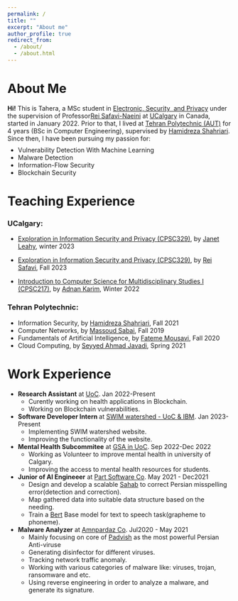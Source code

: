 ```yaml
---
permalink: /
title: ""
excerpt: "About me"
author_profile: true
redirect_from: 
  - /about/
  - /about.html
---
```


# About Me
**Hi!** This is Tahera, a MSc student in [Electronic,&nbsp;Security&nbsp; and Privacy](https://www.ucalgary.ca/labs/espri/people) under the supervision of Professor[Rei&nbsp;Safavi-Naeini](https://science.ucalgary.ca/computer-science/contacts/rei-safavi-naeini/) at [UCalgary](https://www.ucalgary.ca) in Canada, started in January 2022.
Prior to that, I lived at [Tehran&nbsp;Polytechnic (AUT)](https://aut.ac.ir/en) for 4 years (BSc in Computer Engineering), supervised by [Hamidreza&nbsp;Shahriari](https://aut.ac.ir/cv/2479/HamidReza-Shahriari?slc_lang=en&&cv=2479&mod=scv). Since then, I have been pursuing my passion for:
<ul class='twocol' style="margin-top: -1%;" markdown='1'>
<li> Vulnerability Detection With Machine Learning</li>
<li> Malware Detection</li>
<li> Information-Flow Security</li>
<li> Blockchain Security</li>
</ul>


# Teaching Experience
### UCalgary:
- [Exploration in Information Security and Privacy (CPSC329)](https://contacts.ucalgary.ca/info/cpsc/courses/w23/CPSC329?destination=courses), by [Janet Leahy](https://contacts.ucalgary.ca/info/cpsc/profiles/1-9467233), winter 2023

- [Exploration in Information Security and Privacy (CPSC329)](https://contacts.ucalgary.ca/info/cpsc/courses/f22/CPSC329?destination=courses%2Ff22), by [Rei Safavi](hhttps://contacts.ucalgary.ca/info/cpsc/profiles/102-3394), Fall 2023

- [Introduction to Computer Science for Multidisciplinary Studies I (CPSC217)](https://contacts.ucalgary.ca/info/cpsc/courses/w22/CPSC217?destination=courses%2Fw22), by [Adnan Karim](https://contacts.ucalgary.ca/info/cpsc/profiles/1-11361783), Winter 2022

### Tehran Polytechnic:
- Information Security, by [Hamidreza Shahriari](http://aut.ac.ir/shahriari), Fall 2021
- Computer Networks, by [Massoud Sabai](https://aut.ac.ir/cv/2446/MASOUD-SABAEI?slc_lang=en&&cv=2446&mod=scv), Fall 2019
- Fundamentals of Artificial Intelligence, by [Fateme Mousavi](http://aut.ac.ir/en), Fall 2020
- Cloud Computing, by [Seyyed Ahmad Javadi](https://aut.ac.ir/cv/21291/S.Ahmad-Javadi?slc_lang=en&&cv=21291&mod=scv), Spring 2021

# Work Experience

<ul>

<li><b>Research Assistant</b> at <a href="https://ucalgary.ca">UoC</a>. Jan 2022-Present 
<ul>
    <li>Curently working on health applications in Blockchain.</li>
    <li>Working on Blockchain vulnerabilities.</li>
</ul>
</li>

<li><b>Software Developer Intern </b> at <a href="">SWIM watershed - UoC & IBM</a>. Jan 2023-Present 
<ul>
    <li>Implementing SWIM watershed website.</li>
    <li>Improving the functionality of the website.</li>
</ul>
</li>

<li><b>Mental Health Subcommitee</b> at <a href="https://gsa.ucalgary.ca/">GSA in UoC</a>. Sep 2022-Dec 2022 
<ul>
    <li>Working as Volunteer to improve mental health in university of Calgary.</li>
    <li>Improving the access to mental health resources for students.</li>
</ul>
</li>


<li><b>Junior of AI Engineeer</b> at <a href="https://www.partsoftware.com/">Part Software Co</a>. May 2021 - Dec2021
<ul>
    <li>Design and develop a scalable <a href="https://partdp.ai/en/products/sahab">Sahab</a> to correct Persian misspelling error(detection and correction).</li>
    <li>Map gathered data into suitable data structure based on the needing.</li>
    <li>Train a <a href="https://en.wikipedia.org/wiki/BERT_(language_model)">Bert</a> Base model for text to speech task(grapheme to phoneme).</li>
</ul>
</li>

<li><b>Malware Analyzer</b> at <a href="https://www.amnpardaz.com/en/">Amnpardaz Co</a>. Jul2020 - May 2021
<ul>
    <li>Mainly focusing on core of <a href="https://padvish.com/en-us">Padvish</a> as the most powerful Persian Anti-viruse</li>
    <li>Generating disinfector for different viruses.</li>
    <li>Tracking network traffic anomaly.</li>
    <li>Working with various categories of malware like: viruses, trojan, ransomware and etc.</li>
    <li>Using reverse engineering in order to analyze a malware, and generate its signature.</li>
</ul>
</li>

</ul>


